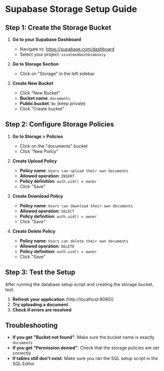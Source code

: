 # Supabase Storage Setup Guide

## Step 1: Create the Storage Bucket

1. **Go to your Supabase Dashboard**
   - Navigate to: https://supabase.com/dashboard
   - Select your project: `xzvalmxbbozhbiamsnzy`

2. **Go to Storage Section**
   - Click on "Storage" in the left sidebar

3. **Create New Bucket**
   - Click "New Bucket"
   - **Bucket name**: `documents`
   - **Public bucket**: `No` (keep private)
   - Click "Create bucket"

## Step 2: Configure Storage Policies

1. **Go to Storage > Policies**
   - Click on the "documents" bucket
   - Click "New Policy"

2. **Create Upload Policy**
   - **Policy name**: `Users can upload their own documents`
   - **Allowed operation**: `INSERT`
   - **Policy definition**: `auth.uid() = owner`
   - Click "Save"

3. **Create Download Policy**
   - **Policy name**: `Users can download their own documents`
   - **Allowed operation**: `SELECT`
   - **Policy definition**: `auth.uid() = owner`
   - Click "Save"

4. **Create Delete Policy**
   - **Policy name**: `Users can delete their own documents`
   - **Allowed operation**: `DELETE`
   - **Policy definition**: `auth.uid() = owner`
   - Click "Save"

## Step 3: Test the Setup

After running the database setup script and creating the storage bucket, test:

1. **Refresh your application** (http://localhost:8080/)
2. **Try uploading a document**
3. **Check if errors are resolved**

## Troubleshooting

- **If you get "Bucket not found"**: Make sure the bucket name is exactly `documents`
- **If you get "Permission denied"**: Check that the storage policies are set correctly
- **If tables still don't exist**: Make sure you ran the SQL setup script in the SQL Editor

